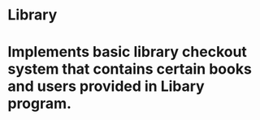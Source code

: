 # Library
# Implements basic library checkout system that contains certain books and users provided in Libary program.
